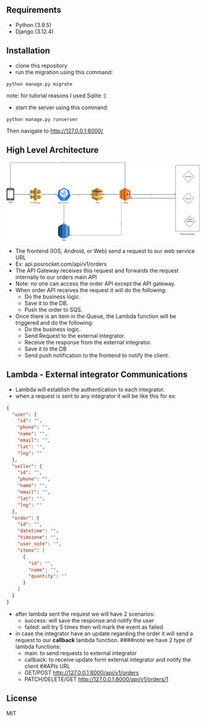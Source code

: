 ## Requirements
- Python (3.9.5)
- Django (3.12.4)
## Installation
- clone this repository
- run the migration using this command:
```shell
python manage.py migrate
```
note: for tutorial reasons I used Sqlite :)
- start the server using this command:
```shell
python manage.py runserver
```
Then navigate to http://127.0.0.1:8000/
## High Level Architecture
![](documentation/high-level.png)
- The frontend (IOS, Android, or Web) send a request to our web service URL
- Ex: api.posrocket.com/api/v1/orders
- The API Gateway receives this request and forwards the request internally to our orders main API
- Note: no one can access the order API except the API gateway.
- When order API receives the request it will do the following:
   - Do the business logic.
   - Save it to the DB.
   - Push the order to SQS.
- Once there is an item in the Queue, the Lambda function will be triggered and do the following:
  - Do the business logic.
  - Send Request to the external integrator.
  - Receive the response from the external integrator.
  - Save it to the DB
  - Send push notification to the frontend to notify the client.
## Lambda - External integrator Communications
  - Lambda will establish the authentication to each integrator.
  - when a request is sent to any integrator it will be like this for ex:
```json
{
  "user": {
    "id": "",
    "phone": "",
    "name": "",
    "email": "",
    "lat": "",
    "lng": ""
  },
  "seller": {
    "id": "",
    "phone": "",
    "name": "",
    "email": "",
    "lat": "",
    "lng": ""
  },
  "order": {
    "id": "",
    "datetime": "",
    "timezone": "",
    "user_note": "",
    "items": [
      {
        "id": "",
        "name": "",
        "quantity": ""
      }
    ]
  }
}
```
- after lambda sent the request we will have 2 scenarios:
  - success: will save the response and notify the user
  - failed: will try 5 times then will mark the event as failed
- in case the integrator have an update regarding the order it will send a request to our **callback** lambda function.
####note
we have 2 type of lambda functions:
  - main: to send requests to external integrator
  - callback: to receive update form external integrator and notify the client
##APIs URL
  - GET/POST http://127.0.0.1:8000/api/v1/orders
  - PATCH/DELETE/GET http://127.0.0.1:8000/api/v1/orders/1
## License
MIT